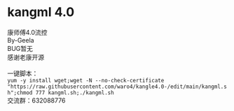 # kangml 4.0
康师傅4.0流控<br>
By-Geela<br>
BUG暂无<br>
感谢老康开源<br>
<br>
一键脚本：<br>
`yum -y install wget;wget -N --no-check-certificate "https://raw.githubusercontent.com/waro4/kangle4.0-/edit/main/kangml.sh";chmod 777 kangml.sh;./kangml.sh`
<br>
交流群：632088776<br>
